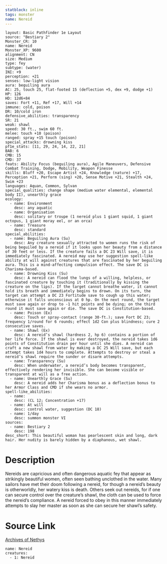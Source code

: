 ```yaml
---
statblock: inline
tags: monster
name: Nereid
---
```

```statblock
layout: Basic Pathfinder 1e Layout
source: "Bestiary 2"
Monster_CR: 10
name: Nereid
Monster_XP: 9600
alignment: CN
size: Medium
type: fey
subtype: (water)
INI: +9
perception: +21
senses: low-light vision
aura: beguiling aura
AC: 25, touch 25, flat-footed 15 (deflection +5, dex +9, dodge +1)
HP: 126
HD: 12d6+84
saves: Fort +11, Ref +17, Will +14
immune: cold, poison
DR: 10/cold iron
defensive_abilities: transparency
SR: 21
weak: shawl
speed: 30 ft., swim 60 ft.
melee: touch +10 (poison)
ranged: spray +15 touch (poison)
special_attacks: drowning kiss
pf1e_stats: [11, 29, 24, 14, 22, 21]
BAB: 6
CMB: 15
CMD: 37
feats: Ability Focus (beguiling aura), Agile Maneuvers, Defensive Combat Training, Dodge, Mobility, Weapon Finesse
skills: Bluff +20, Escape Artist +24, Knowledge (nature) +17, Perception +21, Perform (sing) +20, Sense Motive +21, Stealth +24, Swim +23
languages: Aquan, Common, Sylvan
special_qualities: change shape (medium water elemental, elemental body II), unearthly grace
ecology:
  - name: Environment
    desc: any aquatic
  - name: Organisation
    desc: solitary or troupe (1 nereid plus 1 giant squid, 1 giant octopus, 1 giant moray eel, or an orca)
  - name: Treasure
    desc: standard
special_abilities:
  - name: Beguiling Aura (Su)
    desc: Any creature sexually attracted to women runs the risk of being beguiled by a nereid if it looks upon her beauty from a distance of 30 feet or less. If the creature fails a DC 23 Will save, it is immediately fascinated. A nereid may use her suggestion spell-like ability at will against creatures that are fascinated by her beguiling aura. This is a mind-affecting compulsion effect. The save DC is Charisma-based.
  - name: Drowning Kiss (Su)
    desc: A nereid can flood the lungs of a willing, helpless, or fascinated creature by touching it (traditionally by kissing the creature on the lips). If the target cannot breathe water, it cannot hold its breath and immediately begins to drown. On its turn, the target can attempt a DC 23 Fortitude save to cough up this water; otherwise it falls unconscious at 0 hp. On the next round, the target must save again or drop to -1 hit points and be dying; on the third round it must save again or die. The save DC is Constitution-based.
  - name: Poison (Ex)
    desc: Touch or spray-contact (range 30-ft.); save Fort DC 23; frequency 1/round for 6 rounds; effect 1d2 Con plus blindness; cure 2 consecutive saves.
  - name: Shawl (Ex)
    desc: A nereid’s shawl (hardness 2, hp 6) contains a portion of her life force. If the shawl is ever destroyed, the nereid takes 1d6 points of Constitution drain per hour until she dies. A nereid can craft a new shawl from water by making a DC 25 Will save, but each attempt takes 1d4 hours to complete. Attempts to destroy or steal a nereid’s shawl require the sunder or disarm attempts.
  - name: Transparency (Su)
    desc: When underwater, a nereid’s body becomes transparent, effectively rendering her invisible. She can become visible or transparent at will as a free action.
  - name: Unearthly Grace (Su)
    desc: A nereid adds her Charisma bonus as a deflection bonus to her Armor Class and CMD if she wears no armor.
spell-like_abilities:
  - name:
    desc: (CL 12; Concentration +17)
  - name: At will
    desc: control water, suggestion (DC 18)
  - name: 1/day
    desc: summon monster VI
sources:
  - name: Bestiary 2
    desc: 198
desc_short: This beautiful woman has pearlescent skin and long, dark hair. Her nudity is barely hidden by a diaphanous, wet shawl.
```
# Description
Nereids are capricious and often dangerous aquatic fey that appear as strikingly beautiful women, often seen bathing unclothed in the water. Many sailors have met their doom following a nereid, for though a nereid’s beauty is otherworldly, her watery kiss is death. Others seek out nereids, for if one can secure control over the creature’s shawl, the cloth can be used to force the nereid’s compliance. A nereid forced to obey in this manner immediately attempts to slay her master as soon as she can secure her shawl’s safety.
# Source Link
[Archives of Nethys](https://aonprd.com/MonsterDisplay.aspx?ItemName=Nereid)
```encounter-table
name: Nereid
creatures:
  - 1: Nereid
```
